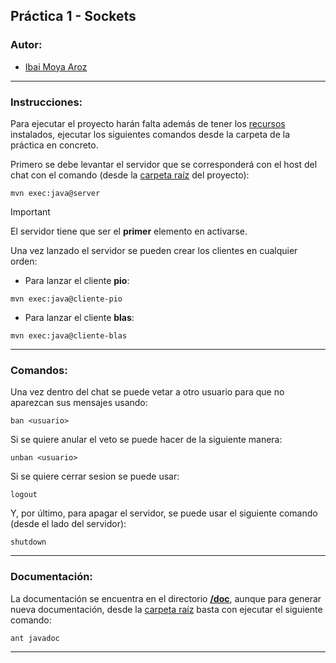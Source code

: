 ## Práctica 1 - Sockets


### Autor: 
- [Ibai Moya Aroz](mailto:ima1013@alu.ubu.es)

****

### Instrucciones:

Para ejecutar el proyecto harán falta además de tener los [recursos](https://github.com/ibaimoya/Sistemas-Distribuidos/tree/main?tab=readme-ov-file#requisitos) instalados, ejecutar los siguientes comandos desde la carpeta de la práctica en concreto.

Primero se debe levantar el servidor que se corresponderá con el host del chat con el comando (desde la [carpeta raíz](https://github.com/ibaimoya/Sistemas-Distribuidos/tree/main/Práctica%201%20-%20Sockets/chat1.0) del proyecto):
```maven
mvn exec:java@server
```

> [!IMPORTANT]  
> El servidor tiene que ser el **primer** elemento en activarse.

Una vez lanzado el servidor se pueden crear los clientes en cualquier orden:
- Para lanzar el cliente **pio**:
```maven
mvn exec:java@cliente-pio
```

- Para lanzar el cliente **blas**:
```maven
mvn exec:java@cliente-blas
```

****

### Comandos:

Una vez dentro del chat se puede vetar a otro usuario para que no aparezcan sus mensajes usando:
```
ban <usuario>
```

Si se quiere anular el veto se puede hacer de la siguiente manera:
```
unban <usuario>
```

Si se quiere cerrar sesion se puede usar:
```
logout
```

Y, por último, para apagar el servidor, se puede usar el siguiente comando (desde el lado del servidor):
```
shutdown
```

****

### Documentación:

La documentación se encuentra en el directorio **[/doc](https://github.com/ibaimoya/Sistemas-Distribuidos/tree/main/Práctica%201%20-%20Sockets/chat1.0/doc)**, aunque para generar nueva documentación, desde la [carpeta raíz](https://github.com/ibaimoya/Sistemas-Distribuidos/tree/main/Práctica%201%20-%20Sockets/chat1.0) basta con ejecutar el siguiente comando:
```ant
ant javadoc
```

****
